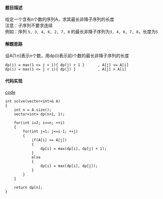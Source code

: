#### 题目描述
给定一个含有n个数的序列A，求其最长非降子序列的长度  
注意：子序列不要求连续  
例如：序列 `5, 3, 4, 6, 2, 7, 8` 的最长非降子序列为`3, 4, 6, 7, 8`，长度为`5`  

#### 解题思路
设A[1:n]表示n个数，用dp(i)表示前i个数的最长非降子序列的长度  
``` 
dp(i) = max(1 <= j < i){ dp(j) + 1 }      , A[j] <= A[i]
dp(i) = max(1 <= j < i){ dp(j) }          , A[j] > A[i] 
```
  
#### 代码实现
[code](/DynamicPrograming/lis.cpp)  
```
int solve(vector<int>& A)
{
	int n = A.size();
	vector<int> dp(n+1, 1);

	for(int i=2; i<=n; ++i)
	{
		for(int j=1; j<=i-1; ++j)
		{
			if(A[i] >= A[j])
			{
				dp[i] = max(dp[i], dp[j] + 1);
			}
			else
			{
				dp[i] = max(dp[i], dp[j]);
			}
		}
	}

	return dp[n];
}
```